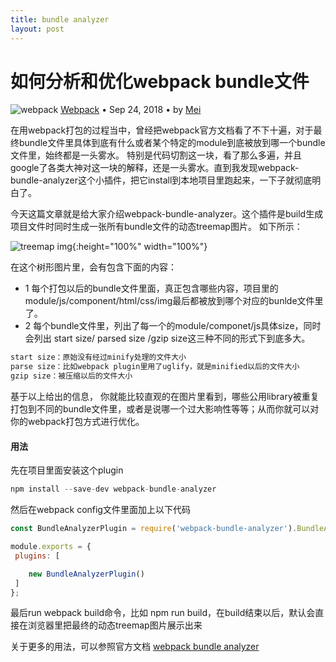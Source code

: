 ```yaml
---
title: bundle analyzer
layout: post
---
```


# 如何分析和优化webpack bundle文件
<div class="title-meta">
    <span><img class="title-category-img" src="../../../assets/images/categories/webpack.svg" alt="webpack"></span>
    <span><a class="github-link" href="/2018/09/24/webpack.html">Webpack</a></span>
    <span class="title-bullet">•</span>
    <span>Sep 24, 2018</span>
    <span class="title-bullet">•</span>
    <span>by <a class="github-link" href="http://github.com/limeii">Mei</a></span>
</div>


在用webpack打包的过程当中，曾经把webpack官方文档看了不下十遍，对于最终bundle文件里具体到底有什么或者某个特定的module到底被放到哪一个bundle文件里，始终都是一头雾水。
特别是代码切割这一块，看了那么多遍，并且google了各类大神对这一块的解释，还是一头雾水。直到我发现webpack-bundle-analyzer这个小插件，把它install到本地项目里跑起来，一下子就彻底明白了。


今天这篇文章就是给大家介绍webpack-bundle-analyzer。这个插件是build生成项目文件时同时生成一张所有bundle文件的动态treemap图片。
如下所示：


![treemap img]( https://limeii.github.io/assets/images/posts/webpack/webpack-bundle-analyzer.gif){:height="100%" width="100%"}


在这个树形图片里，会有包含下面的内容：


- 1 每个打包以后的bundle文件里面，真正包含哪些内容，项目里的module/js/component/html/css/img最后都被放到哪个对应的bunlde文件里了。
- 2 每个bundle文件里，列出了每一个的module/componet/js具体size，同时会列出 start size/ parsed size /gzip size这三种不同的形式下到底多大。


```html
start size：原始没有经过minify处理的文件大小
parse size：比如webpack plugin里用了uglify，就是minified以后的文件大小
gzip size：被压缩以后的文件大小
```


基于以上给出的信息，
你就能比较直观的在图片里看到，哪些公用library被重复打包到不同的bundle文件里，或者是说哪一个过大影响性等等；从而你就可以对你的webpack打包方式进行优化。


#### 用法

 先在项目里面安装这个plugin 
```javascript
npm install --save-dev webpack-bundle-analyzer
```

然后在webpack config文件里面加上以下代码
 ```javascript
const BundleAnalyzerPlugin = require('webpack-bundle-analyzer').BundleAnalyzerPlugin;

module.exports = { 
  plugins: [

     new BundleAnalyzerPlugin()
  ]
};
 ```


 最后run webpack build命令，比如 npm run build，在build结束以后，默认会直接在浏览器里把最终的动态treemap图片展示出来



 关于更多的用法，可以参照官方文档 [webpack bundle analyzer](https://github.com/webpack-contrib/webpack-bundle-analyzer)
